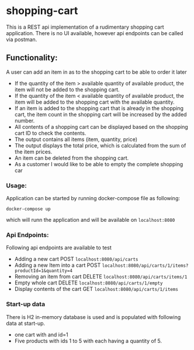 # shopping-cart
This is a REST api implementation of a rudimentary shopping cart application.
There is no UI available, however api endpoints can be called via postman.

## Functionality:
A user can add an item in as to the shopping cart to be able to order it later
  - If the quantity of the item > available quantity of available product, the item will not be added to the shopping cart.
  - If the quantity of the item < available quantity of available product, the item will be added to the shopping cart with the available quantity.
  - If an item is added to the shopping cart that is already in the shopping cart, the item count in the shopping cart will be increased by the added number.
  - All contents of a shopping cart can be displayed based on the shopping cart ID to check the contents.
  - The output contains all items (item, quantity, price)
  - The output displays the total price, which is calculated from the sum of the item prices.
  - An item can be deleted from the shopping cart.
  - As a customer I would like to be able to empty the complete shopping car

### Usage:
Application can be started by running docker-compose file as following:

`docker-compose up`

which will runn the application and will be available on `localhost:8080`

### Api Endpoints:
Following api endpoints are available to test 

- Adding a new cart  POST `localhost:8080/api/carts`
- Adding a new Item into a cart POST `localhost:8080/api/carts/1/items?productId=1&quantity=4`
- Removing an item from cart DELETE `localhost:8080/api/carts/items/1`
- Empty whole cart DELETE `localhost:8080/api/carts/1/empty`
- Display contents of the cart GET `localhost:8080/api/carts/1/items`

### Start-up data
There is H2 in-memory database is used and is populated with following data at start-up.

- one cart with and id=1
- Five products with ids 1 to 5 with each having a quantity of 5.

